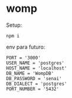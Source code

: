 # womp

Setup:

`npm i`

env para futuro:
```
PORT = '3000'
USER_NAME = 'postgres'
HOST_NAME = 'localhost'
DB_NAME = 'WompDB'
DB_PASSWORD = 'senai'
DB_DIALECT = 'postgres'
PORT_NUMBER = '5432'
```
